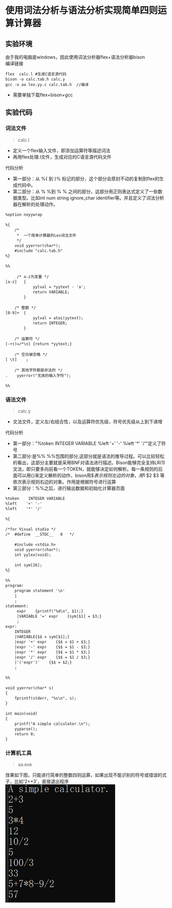 # 使用词法分析与语法分析实现简单四则运算计算器
## 实验环境
由于我的电脑是windows，因此使用词法分析器flex+语法分析器bison  
编译链接
```
flex  calc.l #生成C语言源代码
bison -o calc.tab.h calc.y  
gcc -o aa lex.yy.c calc.tab.h  //编译
```
* 需要单独下载flex+bison+gcc
## 实验代码
### 词法文件
>calc.l

* 定义一个flex输入文件，即添加运算符等描述词法
* 再用flex处理.l文件，生成对应的C语言源代码文件

代码分析  
* 第一部分：从 %{ 到 }% 标记的部分，这个部分会原封不动的复制到flex的生成代码中。
* 第二部分：从 % %到 % % 之间的部分，这部分用正则表达式定义了一些数据类型。比如int num string ignore_char identifier等。并且定义了词法分析器在解析的处理动作。

```
%option noyywrap

%{
    /*
     *  一个简单计算器的Lex词法文件
     */
	void yyerror(char*);
	#include "calc.tab.h"
%}

%%

     /* a-z为变量 */   
[a-z]	{
            yylval = *yytext - 'a';
            return VARIABLE;
    	}

    /* 整数 */
[0-9]+	{
            yylval = atoi(yytext);
            return INTEGER;
    	}

    /* 运算符 */
[-+()=/*\n]	{return *yytext;}

    /* 空白被忽略 */
[ \t]    ;

    /* 其他字符都是非法的 */
.    yyerror("无效的输入字符");

%%
```
### 语法文件
>calc.y

* 文法文件，定义左/右结合性，以及运算符优先级，符号优先级从上到下递增

代码分析
* 第一部分："%token    INTEGER VARIABLE
%left    '+' '-'
%left    '*' '/'"定义了符号
* 第二部分:是%% %%包围的部分,这部分就是语法的推导过程。可以比较轻松的看出，这部分主要就是采用BNF对语法进行描述。Bison能够完全支持LR(1)文法，即只要多向前看一个TOKEN，就能够决定如何解析。每一条规则的后面可以用{}来定义解析的动作，bison用$$表示规则左边的对象，用$1 $2 $3 等依次表示规则右边的对象。作用是根据符号进行运算
* 第三部分：%%之后，进行输出数据和初始化计算器页面
```
%token    INTEGER VARIABLE
%left    '+' '-'
%left    '*' '/'

%{
	
/*for Visual studio */
/*	#define  __STDC__   0   */   

	#include <stdio.h>   
    void yyerror(char*);
    int yylex(void);
	
    int sym[26];
%}

%%
program:
    program statement '\n'
    |
    ;
statement:
     expr    {printf("%d\n", $1);}
     |VARIABLE '=' expr    {sym[$1] = $3;}
     ;
expr:
    INTEGER
    |VARIABLE{$$ = sym[$1];}
    |expr '+' expr    {$$ = $1 + $3;}
    |expr '-' expr    {$$ = $1 - $3;}
    |expr '*' expr    {$$ = $1 * $3;}
    |expr '/' expr    {$$ = $1 / $3;}
    |'('expr')'    {$$ = $2;}
    ;
	
%%

void yyerror(char* s)
{
    fprintf(stderr, "%s\n", s);
}

int main(void)
{
    printf("A simple calculator.\n");
    yyparse();
    return 0;
}
```
### 计算机工具
>aa.exe

效果如下图，只能进行简单的整数四则运算，如果出现不能识别的符号或错误的式子，比如'2++3'，直接退出程序
![](result.jpg)